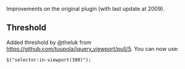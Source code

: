 Improvements on the original plugin (with last update at 2009).


Threshold
---------

Added threshold by @theluk from https://github.com/tuupola/jquery_viewport/pull/5.
You can now use:

	$("selector:in-viewport(300)");
